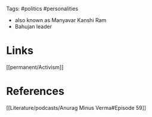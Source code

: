Tags: #politics #personalities 

- also known as Manyavar Kanshi Ram
- Bahujan leader

# Links
[[permanent/Activism]]





# References
[[Literature/podcasts/Anurag Minus Verma#Episode 59]]

